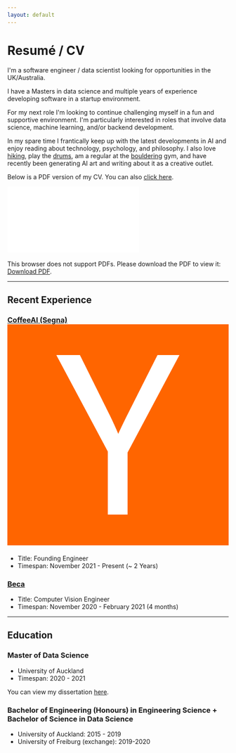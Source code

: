```yaml
---
layout: default
---
```


# Resumé / CV

I'm a software engineer / data scientist looking for opportunities in the UK/Australia.

I have a Masters in data science and multiple years of experience developing software in a startup environment. 

For my next role I'm looking to continue challenging myself in a fun and supportive environment. I'm particularly interested in roles that involve data science, machine learning, and/or backend development.

In my spare time I frantically keep up with the latest developments in AI and enjoy reading about technology, psychology, and philosophy. I also love <a href="/assets/img/hobbies/IMG_8165.jpeg" target="_blank">hiking</a>, play the <a href="/assets/img/hobbies/IMG_9814.jpeg" target="_blank">drums</a>, am a regular at the <a href="/assets/img/hobbies/IMG_5928.jpeg" target="_blank">bouldering</a> gym, and have recently been generating AI art and writing about it as a creative outlet.

Below is a PDF version of my CV. You can also [click here](/assets/pdf/Josh_Atwal_CV_2023.pdf).

<object data="/assets/pdf/Josh_Atwal_CV_2023.pdf" type="application/pdf" width="700px" height="700px">
    <embed src="/assets/pdf/Josh_Atwal_CV_2023.pdf">
        <p>This browser does not support PDFs. Please download the PDF to view it: <a href="/assets/pdf/Josh_Atwal_CV_2023.pdf">Download PDF</a>.</p>
    </embed>
</object>

---

## Recent Experience

<h3>
    <a class="vertically-aligned" href="https://get-coffee.ai">
        CoffeeAI (Segna)
    </a>
    <a href="https://www.ycombinator.com/companies/coffeeai">
        <img src="/assets/img/social/1511011705925-y-combinator-logo.png" class="yc-logo" alt="Backed by Y-Combinator" title="YC Company page">
    </a>
</h3>

- Title: Founding Engineer
- Timespan: November 2021 - Present (~ 2 Years)



### [Beca](https://www.beca.com/)

- Title: Computer Vision Engineer
- Timespan: November 2020 - February 2021 (4 months)

---


## Education

### Master of Data Science
- University of Auckland
- Timespan: 2020 - 2021

You can view my dissertation [here](/portfolio/golf-analytics.html).

### Bachelor of Engineering (Honours) in Engineering Science + Bachelor of Science in Data Science
- University of Auckland: 2015 - 2019
- University of Freiburg (exchange): 2019-2020
